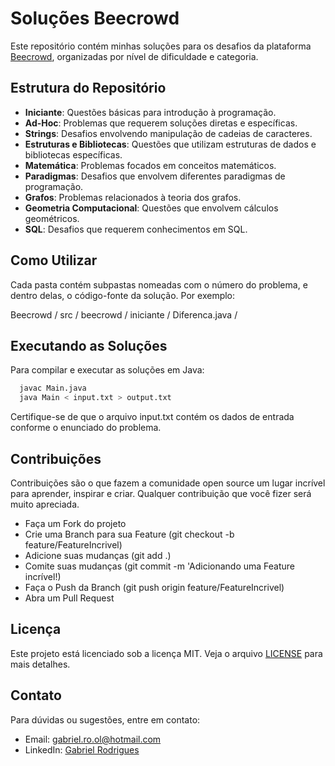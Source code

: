 # Soluções Beecrowd

Este repositório contém minhas soluções para os desafios da plataforma [Beecrowd](https://www.beecrowd.com.br/), organizadas por nível de dificuldade e categoria.

## Estrutura do Repositório

- **Iniciante**: Questões básicas para introdução à programação.
- **Ad-Hoc**: Problemas que requerem soluções diretas e específicas.
- **Strings**: Desafios envolvendo manipulação de cadeias de caracteres.
- **Estruturas e Bibliotecas**: Questões que utilizam estruturas de dados e bibliotecas específicas.
- **Matemática**: Problemas focados em conceitos matemáticos.
- **Paradigmas**: Desafios que envolvem diferentes paradigmas de programação.
- **Grafos**: Problemas relacionados à teoria dos grafos.
- **Geometria Computacional**: Questões que envolvem cálculos geométricos.
- **SQL**: Desafios que requerem conhecimentos em SQL.

## Como Utilizar

Cada pasta contém subpastas nomeadas com o número do problema, e dentro delas, o código-fonte da solução. Por exemplo:

Beecrowd / src / beecrowd / iniciante / Diferenca.java / 


## Executando as Soluções

Para compilar e executar as soluções em Java:

```bash
  javac Main.java
  java Main < input.txt > output.txt
```
Certifique-se de que o arquivo input.txt contém os dados de entrada conforme o enunciado do problema.

## Contribuições
Contribuições são o que fazem a comunidade open source um lugar incrível para aprender, inspirar e criar. Qualquer contribuição que você fizer será muito apreciada.

- Faça um Fork do projeto
- Crie uma Branch para sua Feature (git checkout -b feature/FeatureIncrivel)
- Adicione suas mudanças (git add .)
- Comite suas mudanças (git commit -m 'Adicionando uma Feature incrível!)
- Faça o Push da Branch (git push origin feature/FeatureIncrivel)
- Abra um Pull Request

## Licença
Este projeto está licenciado sob a licença MIT. Veja o arquivo [LICENSE](https://github.com/GersonRS/beecrowd/blob/main/LICENSE) para mais detalhes.

## Contato
Para dúvidas ou sugestões, entre em contato:

- Email: gabriel.ro.ol@hotmail.com
- LinkedIn: [Gabriel Rodrigues](https://www.linkedin.com/in/gabriel-rodrigues-7800432a0/)
